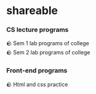# shareable
### CS lecture programs
🪨 Sem 1 lab programs of college <br/>
🪨 Sem 2 lab programs of college

### Front-end programs
🪨 Html and css practice

